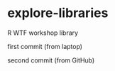 # explore-libraries
R WTF workshop library

first commit (from laptop)

second commit (from GitHub)
